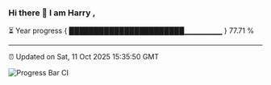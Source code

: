 ### Hi there 👋 I am Harry , 

⏳ Year progress { ███████████████████████▁▁▁▁▁▁▁ } 77.71 %

---

⏰ Updated on Sat, 11 Oct 2025 15:35:50 GMT

![Progress Bar CI](https://github.com/duykhang68/duykhang68/workflows/Progress%20Bar%20CI/badge.svg)
